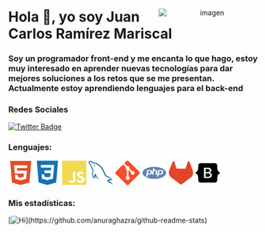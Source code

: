 <div id="header" align="center">
  <img align="right" src="https://img.freepik.com/vector-gratis/desarrolladores-web-dibujados-mano_23-2148819604.jpg?w=740&t=st=1669073852~exp=1669074452~hmac=402abffe8aed28c115771ed3635bb06f1a3d95d9b27350ed9f93b00f6756e0f8" width="200" alt="imagen" />
  <h1 align="left">Hola 👋, yo soy Juan Carlos Ramírez Mariscal</h1>
  <h3 align="left">Soy un programador front-end y me encanta lo que hago, estoy muy interesado en aprender nuevas tecnologías para dar mejores soluciones a los retos que se me presentan. Actualmente estoy aprendiendo lenguajes para el back-end</h3>
</div>
<div id="badges" align="left">
  <h3>Redes Sociales</h3>
  <a href="https://twitter.com/jc_zmar" targer="_blank">
    <img src="https://img.shields.io/twitter/url?label=JC%20MARISCAL&logo=twitter&style=for-the-badge&url=https%3A%2F%2Ftwitter.com%2Fjc_zmar" alt="Twitter Badge" />
  </a>
</div>
<div id="tools">
  <h3>Lenguajes:</h3>
  <img src="https://github.com/devicons/devicon/blob/master/icons/html5/html5-plain.svg" width="50" height="50" alt="HTML5" />
  <img src="https://github.com/devicons/devicon/blob/master/icons/css3/css3-plain.svg" width="50" height="50" alt="CSS3" />
  <img src="https://github.com/devicons/devicon/blob/master/icons/javascript/javascript-plain.svg" width="50" height="50" alt="Javascript" />
  <img src="https://github.com/devicons/devicon/blob/master/icons/mysql/mysql-plain.svg" width="50" height="50" alt="MySQL" />
  <img src="https://github.com/devicons/devicon/blob/master/icons/git/git-plain.svg" width="50" height="50" alt="Git" />
  <img src="https://github.com/devicons/devicon/blob/master/icons/php/php-plain.svg" width="50" height="50" alt="PHP" />
  <img src="https://github.com/devicons/devicon/blob/master/icons/gitlab/gitlab-plain.svg" width="50" height="50" alt="GitLab" />
  <img src="https://github.com/devicons/devicon/blob/master/icons/bootstrap/bootstrap-plain.svg" width="50" height="50" alt="Bootstrap" />
</div>

### Mis estadísticas:
[![Hi](https://github-readme-stats.vercel.app/api/top-langs/?username=jcarlosmariscal&theme="tokyonight")](https://github.com/anuraghazra/github-readme-stats)  




<!---
jcarlosMariscal/jcarlosMariscal is a ✨ special ✨ repository because its `README.md` (this file) appears on your GitHub profile.
You can click the Preview link to take a look at your changes.
--->
